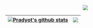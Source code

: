 <div align="center"><img src="https://capsule-render.vercel.app/api?text=Hello Everyone!🕹️&animation=fadeIn&type=waving&color=gradient&height=100&width=100%"/>


| <a href="https://github.com/anuraghazra/github-readme-stats"><img align="center" src="https://github-readme-stats.vercel.app/api?username=PradyotC&show_icons=true&include_all_commits=true&theme=buefy&hide_border=true" alt="Pradyot's github stats" /></a> | <a href="https://github.com/anuraghazra/github-readme-stats"><img align="center" src="https://github-readme-stats.vercel.app/api/top-langs/?username=PradyotC&layout=compact&theme=buefy&hide_border=true" /></a> |
| ------------- | ------------- |
</div>


<!--
**PradyotC/PradyotC** is a ✨ _special_ ✨ repository because its `README.md` (this file) appears on your GitHub profile.

Here are some ideas to get you started:

- 🔭 I’m currently working on ...
- 🌱 I’m currently learning ...
- 👯 I’m looking to collaborate on ...
- 🤔 I’m looking for help with ...
- 💬 Ask me about ...
- 📫 How to reach me: ...
- 😄 Pronouns: ...
- ⚡ Fun fact: ...
-->
